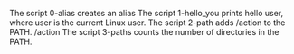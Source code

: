 The script 0-alias creates an alias
The script 1-hello_you prints hello user, where user is the current Linux user.
The script 2-path adds /action to the PATH. /action
The script 3-paths counts the number of directories in the PATH. 
